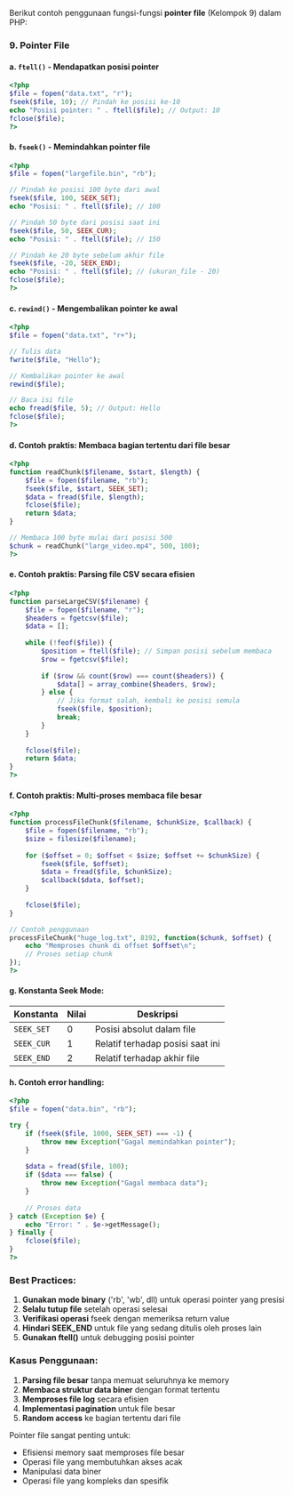 Berikut contoh penggunaan fungsi-fungsi **pointer file** (Kelompok 9) dalam PHP:

### 9. Pointer File

#### a. `ftell()` - Mendapatkan posisi pointer
```php
<?php
$file = fopen("data.txt", "r");
fseek($file, 10); // Pindah ke posisi ke-10
echo "Posisi pointer: " . ftell($file); // Output: 10
fclose($file);
?>
```

#### b. `fseek()` - Memindahkan pointer file
```php
<?php
$file = fopen("largefile.bin", "rb");

// Pindah ke posisi 100 byte dari awal
fseek($file, 100, SEEK_SET);
echo "Posisi: " . ftell($file); // 100

// Pindah 50 byte dari posisi saat ini
fseek($file, 50, SEEK_CUR);
echo "Posisi: " . ftell($file); // 150

// Pindah ke 20 byte sebelum akhir file
fseek($file, -20, SEEK_END);
echo "Posisi: " . ftell($file); // (ukuran_file - 20)
fclose($file);
?>
```

#### c. `rewind()` - Mengembalikan pointer ke awal
```php
<?php
$file = fopen("data.txt", "r+");

// Tulis data
fwrite($file, "Hello");

// Kembalikan pointer ke awal
rewind($file);

// Baca isi file
echo fread($file, 5); // Output: Hello
fclose($file);
?>
```

#### d. Contoh praktis: Membaca bagian tertentu dari file besar
```php
<?php
function readChunk($filename, $start, $length) {
    $file = fopen($filename, "rb");
    fseek($file, $start, SEEK_SET);
    $data = fread($file, $length);
    fclose($file);
    return $data;
}

// Membaca 100 byte mulai dari posisi 500
$chunk = readChunk("large_video.mp4", 500, 100);
?>
```

#### e. Contoh praktis: Parsing file CSV secara efisien
```php
<?php
function parseLargeCSV($filename) {
    $file = fopen($filename, "r");
    $headers = fgetcsv($file);
    $data = [];
    
    while (!feof($file)) {
        $position = ftell($file); // Simpan posisi sebelum membaca
        $row = fgetcsv($file);
        
        if ($row && count($row) === count($headers)) {
            $data[] = array_combine($headers, $row);
        } else {
            // Jika format salah, kembali ke posisi semula
            fseek($file, $position);
            break;
        }
    }
    
    fclose($file);
    return $data;
}
?>
```

#### f. Contoh praktis: Multi-proses membaca file besar
```php
<?php
function processFileChunk($filename, $chunkSize, $callback) {
    $file = fopen($filename, "rb");
    $size = filesize($filename);
    
    for ($offset = 0; $offset < $size; $offset += $chunkSize) {
        fseek($file, $offset);
        $data = fread($file, $chunkSize);
        $callback($data, $offset);
    }
    
    fclose($file);
}

// Contoh penggunaan
processFileChunk("huge_log.txt", 8192, function($chunk, $offset) {
    echo "Memproses chunk di offset $offset\n";
    // Proses setiap chunk
});
?>
```

#### g. Konstanta Seek Mode:
| Konstanta     | Nilai | Deskripsi                          |
|--------------|-------|-----------------------------------|
| `SEEK_SET`   | 0     | Posisi absolut dalam file         |
| `SEEK_CUR`   | 1     | Relatif terhadap posisi saat ini  |
| `SEEK_END`   | 2     | Relatif terhadap akhir file       |

#### h. Contoh error handling:
```php
<?php
$file = fopen("data.bin", "rb");

try {
    if (fseek($file, 1000, SEEK_SET) === -1) {
        throw new Exception("Gagal memindahkan pointer");
    }
    
    $data = fread($file, 100);
    if ($data === false) {
        throw new Exception("Gagal membaca data");
    }
    
    // Proses data
} catch (Exception $e) {
    echo "Error: " . $e->getMessage();
} finally {
    fclose($file);
}
?>
```

### Best Practices:
1. **Gunakan mode binary** ('rb', 'wb', dll) untuk operasi pointer yang presisi
2. **Selalu tutup file** setelah operasi selesai
3. **Verifikasi operasi** fseek dengan memeriksa return value
4. **Hindari SEEK_END** untuk file yang sedang ditulis oleh proses lain
5. **Gunakan ftell()** untuk debugging posisi pointer

### Kasus Penggunaan:
1. **Parsing file besar** tanpa memuat seluruhnya ke memory
2. **Membaca struktur data biner** dengan format tertentu
3. **Memproses file log** secara efisien
4. **Implementasi pagination** untuk file besar
5. **Random access** ke bagian tertentu dari file

Pointer file sangat penting untuk:
- Efisiensi memory saat memproses file besar
- Operasi file yang membutuhkan akses acak
- Manipulasi data biner
- Operasi file yang kompleks dan spesifik